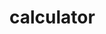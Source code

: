 # calculator
<html>
   <head>
      <script>
         //function that display value
         function dis(val)
         {
             document.getElementById("result").value+=val
         }
           
         //function that evaluates the digit and return result
         function solve()
         {
             let x = document.getElementById("result").value
             let y = eval(x)
             document.getElementById("result").value = y
         }
           
         //function that clear the display
         function clr()
         {
             document.getElementById("result").value = ""
         }
      </script>
      <!-- for styling -->
      <style>
         body{
            margin: 0;
            padding: 0;
            font-family: sans-serif;
            background: url(https://www.great-towers.com/themes/worldtower/assets/images/about/1.jpg) no-repeat;
            background-size: cover;
         }
         .title{
         margin-bottom: 10px;
         text-align:center;
         color:rgb(128, 0, 96);
         font-style:bold;
         font-family: Verdana, Geneva, Tahoma, sans-serif;
         font-size:40px;
         position:absolute;
         left:50%;
         top:60%;
         transform:translate(-50%,-50%);
         border-collapse:collapse;
         width:500px;
         height:400px;
         border:2px solid white;
         box-shadow:black;
         }
  
         input[type="button"]
         {
         background-color:rgba(243, 236, 236, 0.87);
         color: black;
         border-radius: 50%;
         height: 50px;
         width:50px;
         border:2px solid black;
         }
      
  
         input[type="text"]
         {
         background-color:rgba(243, 236, 236, 0.87);
         display: block;
         padding: -50px;
         color: black;
         border-radius: 30%;
         height: 50px;
         width:440px;
         border:2px solid black;
         }

         table{
            position:absolute;
            left:50%;
            top:60%;
            transform: translate(-50%,-50%);
            border-collapse: collapse;
            width: 60px;
            height: 200px;
            border: 1px solid #bdc3c7;
            border-radius: 5%;
            box-shadow: 2px 2px 12px rgba(0,0,0,0.2);
            

         }
      </style>
      
   </head>
   <!-- create table -->
   <body>
      <div class = title >CALSIO</div>
      <table border="1">
         <tr>
            <td colspan="3"><input type="text" id="result"/></td>
            <!-- clr() function will call clr to clear all value -->
            <td><input type="button" value="c" onclick="clr()"/> </td>
         </tr>
         <tr>
            <!-- create button and assign value to each button -->
            <!-- dis("1") will call function dis to display value -->
            <td><input type="button" value="1" onclick="dis('1')"/> </td>
            <td><input type="button" value="2" onclick="dis('2')"/> </td>
            <td><input type="button" value="3" onclick="dis('3')"/> </td>
            <td><input type="button" value="/" onclick="dis('/')"/> </td>
         </tr>
         <tr>
            <td><input type="button" value="4" onclick="dis('4')"/> </td>
            <td><input type="button" value="5" onclick="dis('5')"/> </td>
            <td><input type="button" value="6" onclick="dis('6')"/> </td>
            <td><input type="button" value="-" onclick="dis('-')"/> </td>
         </tr>
         <tr>
            <td><input type="button" value="7" onclick="dis('7')"/> </td>
            <td><input type="button" value="8" onclick="dis('8')"/> </td>
            <td><input type="button" value="9" onclick="dis('9')"/> </td>
            <td><input type="button" value="+" onclick="dis('+')"/> </td>
         </tr>
         <tr>
            <td><input type="button" value="." onclick="dis('.')"/> </td>
            <td><input type="button" value="0" onclick="dis('0')"/> </td>
            <!-- solve function call function solve to evaluate value -->
            <td><input type="button" value="=" onclick="solve()"/> </td>
            <td><input type="button" value="*" onclick="dis('*')"/> </td>
         </tr>
      </table>
   </body>
</html>  
© 2021 GitHub, Inc.
